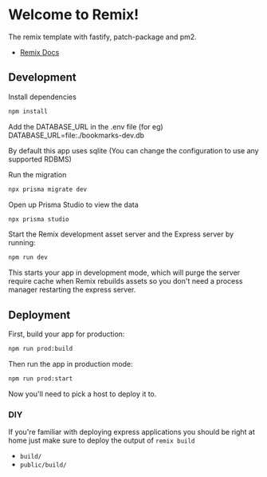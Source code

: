 # Welcome to Remix!
The remix template with fastify, patch-package and pm2.

- [Remix Docs](https://remix.run/docs)

## Development

Install dependencies

```sh
npm install
```

Add the DATABASE_URL in the .env file (for eg)
DATABASE_URL=file:./bookmarks-dev.db

By default this app uses sqlite (You can change the configuration to use any supported RDBMS)

Run the migration
```sh
npx prisma migrate dev
```

Open up Prisma Studio to view the data
```sh
npx prisma studio
```

Start the Remix development asset server and the Express server by running:

```sh
npm run dev
```

This starts your app in development mode, which will purge the server require cache when Remix rebuilds assets so you don't need a process manager restarting the express server.

## Deployment

First, build your app for production:

```sh
npm run prod:build
```

Then run the app in production mode:

```sh
npm run prod:start
```

Now you'll need to pick a host to deploy it to.

### DIY

If you're familiar with deploying express applications you should be right at home just make sure to deploy the output of `remix build`

- `build/`
- `public/build/`

